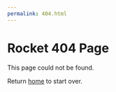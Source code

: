 ```yaml
---
permalink: 404.html
---
```


# Rocket 404 Page

This page could not be found.

Return [home](/) to start over.
